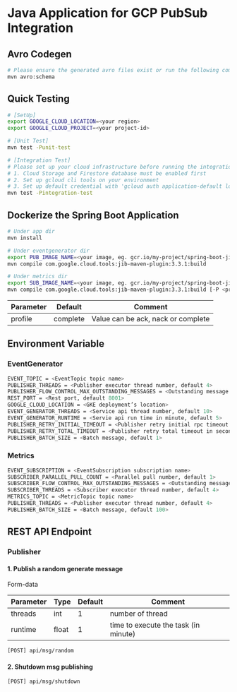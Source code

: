 # Java Application for GCP PubSub Integration

## Avro Codegen

```bash
# Please ensure the generated avro files exist or run the following command to generate
mvn avro:schema
```

## Quick Testing

```bash
# [SetUp]
export GOOGLE_CLOUD_LOCATION=<your region>
export GOOGLE_CLOUD_PROJECT=<your project-id>

# [Unit Test]
mvn test -Punit-test

# [Integration Test]
# Please set up your cloud infrastructure before running the integration test
# 1. Cloud Storage and Firestore database must be enabled first
# 2. Set up gcloud cli tools on your environment
# 3. Set up default credential with 'gcloud auth application-default login'
mvn test -Pintegration-test
```

## Dockerize the Spring Boot Application

```bash
# Under app dir
mvn install

# Under eventgenerator dir
export PUB_IMAGE_NAME=<your image, eg. gcr.io/my-project/spring-boot-jib>
mvn compile com.google.cloud.tools:jib-maven-plugin:3.3.1:build

# Under metrics dir
export SUB_IMAGE_NAME=<your image, eg. gcr.io/my-project/spring-boot-jib>
mvn compile com.google.cloud.tools:jib-maven-plugin:3.3.1:build [-P <profile>]
```

| Parameter | Default  | Comment                            | 
|-----------|----------|------------------------------------|
| profile   | complete | Value can be ack, nack or complete | 

## Environment Variable

### EventGenerator

```bash
EVENT_TOPIC = <EventTopic topic name>
PUBLISHER_THREADS = <Publisher executor thread number, default 4>
PUBLISHER_FLOW_CONTROL_MAX_OUTSTANDING_MESSAGES = <Outstanding message number, default 100>
REST_PORT = <Rest port, default 8001>
GOOGLE_CLOUD_LOCATION = <GKE deployment’s location>
EVENT_GENERATOR_THREADS = <Service api thread number, default 10>
EVENT_GENERATOR_RUNTIME = <Servie api run time in minute, default 5>
PUBLISHER_RETRY_INITIAL_TIMEOUT = <Publisher retry initial rpc timeout in second, default 5>
PUBLISHER_RETRY_TOTAL_TIMEOUT = <Publisher retry total timeout in second, default 600>
PUBLISHER_BATCH_SIZE = <Batch message, default 1>
```

### Metrics

```bash
EVENT_SUBSCRIPTION = <EventSubscription subscription name>
SUBSCRIBER_PARALLEL_PULL_COUNT = <Parallel pull number, default 1>
SUBSCRIBER_FLOW_CONTROL_MAX_OUTSTANDING_MESSAGES = <Outstanding message number, default 100>
SUBSCRIBER_THREADS = <Subscriber executor thread number, default 4>
METRICS_TOPIC = <MetricTopic topic name>
PUBLISHER_THREADS = <Publisher executor thread number, default 4>
PUBLISHER_BATCH_SIZE = <Batch message, default 100>
```

## REST API Endpoint

### Publisher

#### 1. Publish a random generate message

Form-data

| Parameter | Type  | Default | Comment                               |
|-----------|-------|---------|---------------------------------------|
| threads   | int   | 1       | number of thread                      |
| runtime   | float | 1       | time to execute the task (in minute)  |

```bash
[POST] api/msg/random
```

#### 2. Shutdown msg publishing

```bash
[POST] api/msg/shutdown
```
